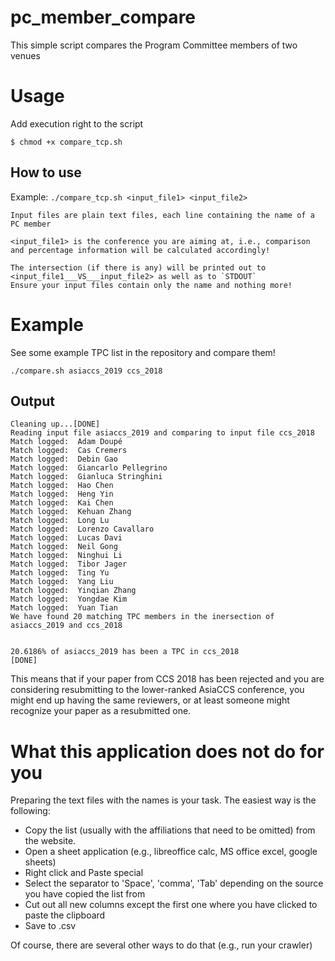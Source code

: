 # pc_member_compare
This simple script compares the Program Committee members of two venues

# Usage
Add execution right to the script
```
$ chmod +x compare_tcp.sh
```

## How to use
Example: `./compare_tcp.sh <input_file1> <input_file2>`

```
Input files are plain text files, each line containing the name of a PC member

<input_file1> is the conference you are aiming at, i.e., comparison and percentage information will be calculated accordingly!

The intersection (if there is any) will be printed out to <input_file1___VS___input_file2> as well as to `STDOUT`
Ensure your input files contain only the name and nothing more!
```
# Example
See some example TPC list in the repository and compare them!
```
./compare.sh asiaccs_2019 ccs_2018
```
## Output
```
Cleaning up...[DONE]
Reading input file asiaccs_2019 and comparing to input file ccs_2018
Match logged:  Adam Doupé 
Match logged:  Cas Cremers 
Match logged:  Debin Gao 
Match logged:  Giancarlo Pellegrino 
Match logged:  Gianluca Stringhini 
Match logged:  Hao Chen 
Match logged:  Heng Yin 
Match logged:  Kai Chen 
Match logged:  Kehuan Zhang 
Match logged:  Long Lu 
Match logged:  Lorenzo Cavallaro 
Match logged:  Lucas Davi 
Match logged:  Neil Gong 
Match logged:  Ninghui Li 
Match logged:  Tibor Jager 
Match logged:  Ting Yu 
Match logged:  Yang Liu 
Match logged:  Yinqian Zhang 
Match logged:  Yongdae Kim 
Match logged:  Yuan Tian 
We have found 20 matching TPC members in the inersection of asiaccs_2019 and ccs_2018


20.6186% of asiaccs_2019 has been a TPC in ccs_2018
[DONE]
```
This means that if your paper from CCS 2018 has been rejected and you are considering resubmitting to the lower-ranked AsiaCCS conference, you might end up having the same reviewers, or at least someone might recognize your paper as a resubmitted one. 

# What this application does not do for you
Preparing the text files with the names is your task.
The easiest way is the following:
 - Copy the list (usually with the affiliations that need to be omitted) from the website.
 - Open a sheet application (e.g., libreoffice calc, MS office excel, google sheets)
 - Right click and Paste special
 - Select the separator to 'Space', 'comma', 'Tab' depending on the source you have copied the list from
 - Cut out all new columns except the first one where you have clicked to paste the clipboard
 - Save to .csv

Of course, there are several other ways to do that (e.g., run your crawler)
